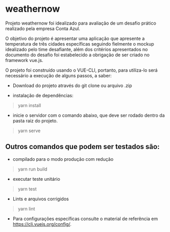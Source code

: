 # weathernow

Projeto weathernow foi idealizado para avaliação de um desafio prático realizado pela empresa Conta Azul.

O objetivo do projeto é apresentar uma aplicação que apresente a temperatura de três cidades específicas seguindo fielmente o mockup idealizado pelo time desafiante, além dos critérios apresentados no documento do desafio foi estabelecido a obrigação de ser criado no framework vue.js.

O projeto foi construído usando o VUE-CLI, portanto, para utiliza-lo será necessário a execução de alguns passos, a saber:

* Download do projeto através do git clone ou arquivo .zip

* instalação de dependências:
> yarn install

* inicie o servidor com o comando abaixo, que deve ser rodado dentro da pasta raiz do projeto.
> yarn serve

## Outros comandos que podem ser testados são:

* compilado para o modo produção com redução
> yarn run build

* executar teste unitário
> yarn test

* Lints e arquivos corrigidos

> yarn lint
* Para configurações específicas consulte o material de referência em https://cli.vuejs.org/config/.
